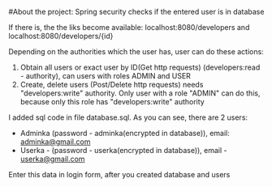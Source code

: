 #About the project:
Spring security checks if the entered user is in database

If there is, the the liks become available:
localhost:8080/developers and localhost:8080/developers/{id}

Depending on the authorities which the user has, user can do these actions:
1. Obtain all users or exact user by ID(Get http requests) (developers:read - authority), can users with roles ADMIN and USER
2. Create, delete users (Post/Delete http requests) needs "developers:write" authority. Only user with a role "ADMIN" can do this, because only this role has "developers:write" authority

I added sql code in file database.sql. As you can see, there are 2 users:
* Adminka (password - adminka(encrypted in database)), email: adminka@gmail.com
* Userka - (password - userka(encrypted in database)), email - userka@gmail.com

Enter this data in login form, after you created database and users